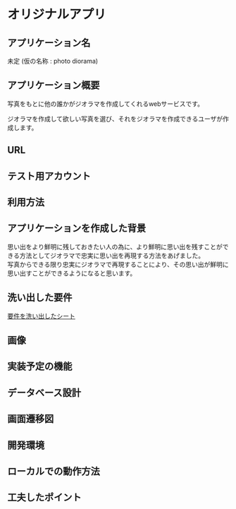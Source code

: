 # オリジナルアプリ
## アプリケーション名
未定 (仮の名称 : photo diorama)
## アプリケーション概要
写真をもとに他の誰かがジオラマを作成してくれるwebサービスです。

ジオラマを作成して欲しい写真を選び、それをジオラマを作成できるユーザが作成します。

## URL

## テスト用アカウント

## 利用方法

## アプリケーションを作成した背景
思い出をより鮮明に残しておきたい人の為に、より鮮明に思い出を残すことができる方法としてジオラマで忠実に思い出を再現する方法をあげました。<br>
写真からできる限り忠実にジオラマで再現することにより、その思い出が鮮明に思い出すことができるようになると思います。


## 洗い出した要件

[要件を洗い出したシート](https://docs.google.com/spreadsheets/d/16DZXTBz_CMKtWmyIvCmSbAJTxYaoNnEXWEuYn13OwKs/edit)

## 画像

## 実装予定の機能

## データベース設計

## 画面遷移図

## 開発環境

## ローカルでの動作方法

## 工夫したポイント
